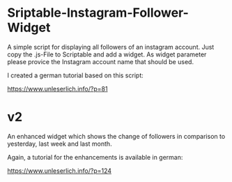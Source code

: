 # Sriptable-Instagram-Follower-Widget

A simple script for displaying all followers of an instagram account.
Just copy the .js-File to Scriptable and add a widget. As widget parameter please provice the Instagram account name that should be used.

I created a german tutorial based on this script:

https://www.unleserlich.info/?p=81

# v2

An enhanced widget which shows the change of followers in comparison to yesterday, last week and last month.

Again, a tutorial for the enhancements is available in german:

https://www.unleserlich.info/?p=124
